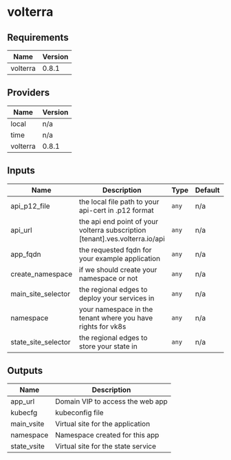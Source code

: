 # volterra
<!-- markdownlint-disable no-inline-html -->
<!-- BEGINNING OF PRE-COMMIT-TERRAFORM DOCS HOOK -->
## Requirements

| Name | Version |
|------|---------|
| volterra | 0.8.1 |

## Providers

| Name | Version |
|------|---------|
| local | n/a |
| time | n/a |
| volterra | 0.8.1 |

## Inputs

| Name | Description | Type | Default | Required |
|------|-------------|------|---------|:--------:|
| api\_p12\_file | the local file path to your api-cert in .p12 format | `any` | n/a | yes |
| api\_url | the api end point of your volterra subscription [tenant].ves.volterra.io/api | `any` | n/a | yes |
| app\_fqdn | the requested fqdn for your example application | `any` | n/a | yes |
| create\_namespace | if we should create your namespace or not | `any` | n/a | yes |
| main\_site\_selector | the regional edges to deploy your services in | `any` | n/a | yes |
| namespace | your namespace in the tenant where you have rights for vk8s | `any` | n/a | yes |
| state\_site\_selector | the regional edges to store your state in | `any` | n/a | yes |

## Outputs

| Name | Description |
|------|-------------|
| app\_url | Domain VIP to access the web app |
| kubecfg | kubeconfig file |
| main\_vsite | Virtual site for the application |
| namespace | Namespace created for this app |
| state\_vsite | Virtual site for the state service |

<!-- END OF PRE-COMMIT-TERRAFORM DOCS HOOK -->
<!-- markdownlint-enable no-inline-html -->
